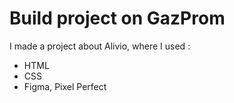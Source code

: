 # Build project on GazProm
I made a project about Alivio, where I used :
- HTML
- CSS
- Figma, Pixel Perfect
